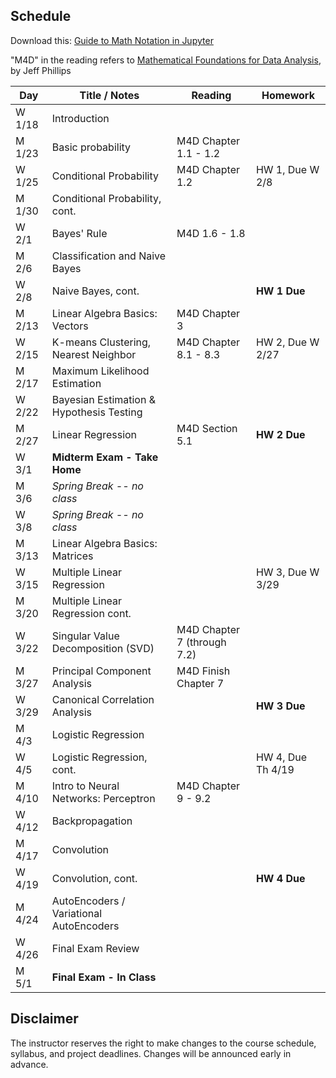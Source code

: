 ## Schedule

Download this: [Guide to Math Notation in Jupyter](examples/MathNotationGuide.ipynb)

"M4D" in the reading refers to [Mathematical Foundations for Data Analysis](http://www.cs.utah.edu/~jeffp/M4D/M4D.html), by Jeff Phillips

| Day      | Title / Notes                                                      | Reading         | Homework                                   |
|----------|--------------------------------------------------------------------|-----------------|--------------------------------------------|
| W 1/18  | Introduction                      |                 |                                            |
| M 1/23  | Basic probability            | M4D Chapter 1.1 - 1.2 |                                      |
| W 1/25  | Conditional Probability | M4D Chapter 1.2 | HW 1, Due W 2/8|
| M 1/30  | Conditional Probability, cont. |      |                             |
| W 2/1   | Bayes' Rule                       | M4D 1.6 - 1.8   |                                            |
| M 2/6   | Classification and Naive Bayes |           |           |
| W 2/8   | Naive Bayes, cont.                                  |                 | **HW 1 Due**  |
| M 2/13  | Linear Algebra Basics: Vectors | M4D Chapter 3 |   |
| W 2/15  | K-means Clustering, Nearest Neighbor| M4D Chapter 8.1 - 8.3  | HW 2, Due W 2/27 |
| M 2/17  | Maximum Likelihood Estimation|  |  |
| W 2/22  | Bayesian Estimation & Hypothesis Testing | |  |
| M 2/27  | Linear Regression| M4D Section 5.1 | **HW 2 Due** |
| W 3/1   | **Midterm Exam - Take Home**  |   |    |
| M 3/6   | *Spring Break -- no class* | | |
| W 3/8   | *Spring Break -- no class* | | |
| M 3/13  | Linear Algebra Basics: Matrices |   |   | 
| W 3/15  | Multiple Linear Regression  |   | HW 3, Due W 3/29 |
| M 3/20  | Multiple Linear Regression cont. |         |  |
| W 3/22  | Singular Value Decomposition (SVD) | M4D Chapter 7 (through 7.2) |   |
| M 3/27  | Principal Component Analysis | M4D Finish Chapter 7 |  |
| W 3/29  | Canonical Correlation Analysis |  | **HW 3 Due** |
| M 4/3   | Logistic Regression |  |  |
| W 4/5   | Logistic Regression, cont. |         | HW 4, Due Th 4/19 |
| M 4/10  | Intro to Neural Networks: Perceptron| M4D Chapter 9 - 9.2  |        |
| W 4/12  | Backpropagation |         |    |
| M 4/17  | Convolution |         |  |
| W 4/19  | Convolution, cont. |  |**HW 4 Due** |
| M 4/24  | AutoEncoders / Variational AutoEncoders |    |   |
| W 4/26  | Final Exam Review |   |   |
| M 5/1   | **Final Exam - In Class** |   |   |


## Disclaimer

The instructor reserves the right to make changes to the course schedule, syllabus, and project deadlines. Changes will be announced early in advance.
